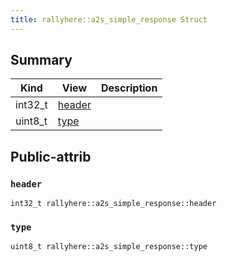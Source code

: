```yaml
---
title: rallyhere::a2s_simple_response Struct
---
```



## Summary
| Kind | View | Description |
|------|------|-------------|
|int32_t|[header](/game-host-adapter/structrallyhere_1_1a2s__simple__responsexml/#structrallyhere_1_1a2s__simple__response_1aec3b8eca400c68045c4ce4a2170e86a6)||
|uint8_t|[type](/game-host-adapter/structrallyhere_1_1a2s__simple__responsexml/#structrallyhere_1_1a2s__simple__response_1aa85694668d5183fe7f0640d72451887f)||
## Public-attrib



### `header` <a id="structrallyhere_1_1a2s__simple__response_1aec3b8eca400c68045c4ce4a2170e86a6"></a>

`int32_t rallyhere::a2s_simple_response::header`






### `type` <a id="structrallyhere_1_1a2s__simple__response_1aa85694668d5183fe7f0640d72451887f"></a>

`uint8_t rallyhere::a2s_simple_response::type`







